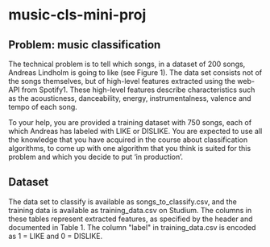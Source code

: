 # music-cls-mini-proj
## Problem: music classification
The technical problem is to tell which songs, in a dataset of 200 songs, Andreas Lindholm is going to like (see Figure 1). The data set consists not of the songs themselves, but of high-level features extracted using the web-API from Spotify1. These high-level features describe characteristics such as the acousticness, danceability, energy, instrumentalness, valence and tempo of each song.  

To your help, you are provided a training dataset with 750 songs, each of which Andreas has labeled with LIKE or DISLIKE. You are expected to use all the knowledge that you have acquired in the course about classification algorithms, to come up with one algorithm that you think is suited for this problem and which you decide to put ‘in production’.

## Dataset
The data set to classify is available as songs_to_classify.csv, and the training data is available as training_data.csv on Studium. The columns in these tables represent extracted features, as specified by the header and documented in Table 1. The column "label" in training_data.csv is encoded as 1 = LIKE and 0 = DISLIKE.
